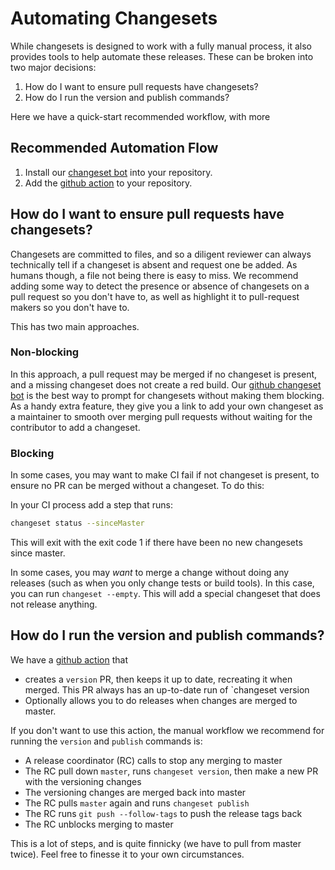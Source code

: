 # Automating Changesets

While changesets is designed to work with a fully manual process, it also provides tools to help automate these releases. These can be broken into two major decisions:

1. How do I want to ensure pull requests have changesets?
2. How do I run the version and publish commands?

Here we have a quick-start recommended workflow, with more 

## Recommended Automation Flow

1. Install our [changeset bot](https://github.com/apps/changeset-bot) into your repository.
2. Add the [github action](https://github.com/changesets/action) to your repository.

## How do I want to ensure pull requests have changesets?

Changesets are committed to files, and so a diligent reviewer can always technically tell if a changeset is absent and request one be added. As humans though, a file not being there is easy to miss. We recommend adding some way to detect the presence or absence of changesets on a pull request so you don't have to, as well as highlight it to pull-request makers so you don't have to.

This has two main approaches.

### Non-blocking

In this approach, a pull request may be merged if no changeset is present, and a missing changeset does not create a red build. Our [github changeset bot](https://github.com/apps/changeset-bot) is the best way to prompt for changesets without making them blocking. As a handy extra feature, they give you a link to add your own changeset as a maintainer to smooth over merging pull requests without waiting for the contributor to add a changeset.

### Blocking

In some cases, you may want to make CI fail if not changeset is present, to ensure no PR can be merged without a changeset. To do this:

In your CI process add a step that runs: 
```bash
changeset status --sinceMaster
```

This will exit with the exit code 1 if there have been no new changesets since master.

In some cases, you may *want* to merge a change without doing any releases (such as when you only change tests or build tools). In this case, you can run `changeset --empty`. This will add a special changeset that does not release anything.

## How do I run the version and publish commands?

We have a [github action](https://github.com/changesets/action) that

* creates a `version` PR, then keeps it up to date, recreating it when merged. This PR always has an up-to-date run of `changeset version
* Optionally allows you to do releases when changes are merged to master.

If you don't want to use this action, the manual workflow we recommend for running the `version` and `publish` commands is:

* A release coordinator (RC) calls to stop any merging to master
* The RC pull down `master`, runs `changeset version`, then make a new PR with the versioning changes
* The versioning changes are merged back into master
* The RC pulls `master` again and runs `changeset publish`
* The RC runs `git push --follow-tags` to push the release tags back
* The RC unblocks merging to master

This is a lot of steps, and is quite finnicky (we have to pull from master twice). Feel free to finesse it to your own circumstances.
